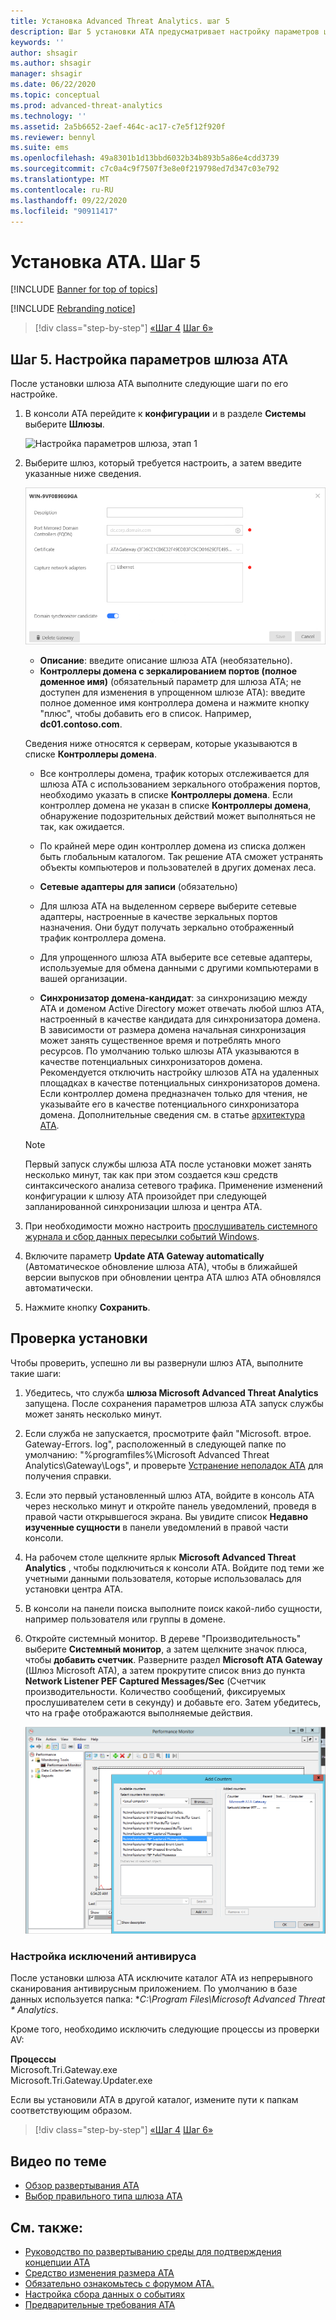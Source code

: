 ```yaml
---
title: Установка Advanced Threat Analytics. шаг 5
description: Шаг 5 установки ATA предусматривает настройку параметров шлюза ATA.
keywords: ''
author: shsagir
ms.author: shsagir
manager: shsagir
ms.date: 06/22/2020
ms.topic: conceptual
ms.prod: advanced-threat-analytics
ms.technology: ''
ms.assetid: 2a5b6652-2aef-464c-ac17-c7e5f12f920f
ms.reviewer: bennyl
ms.suite: ems
ms.openlocfilehash: 49a8301b1d13bbd6032b34b893b5a86e4cdd3739
ms.sourcegitcommit: c7c0a4c9f7507f3e8e0f219798ed7d347c03e792
ms.translationtype: MT
ms.contentlocale: ru-RU
ms.lasthandoff: 09/22/2020
ms.locfileid: "90911417"
---
```

# <a name="install-ata---step-5"></a>Установка ATA. Шаг 5

[!INCLUDE [Banner for top of topics](includes/banner.md)]

[!INCLUDE [Rebranding notice](includes/rebranding.md)]

> [!div class="step-by-step"]
> [«Шаг 4](install-ata-step4.md) 
>  [Шаг 6»](install-ata-step6.md)

## <a name="step-5-configure-the-ata-gateway-settings"></a>Шаг 5. Настройка параметров шлюза ATA

После установки шлюза ATA выполните следующие шаги по его настройке.

1. В консоли ATA перейдите к **конфигурации** и в разделе **Системы** выберите **Шлюзы**.

    ![Настройка параметров шлюза, этап 1](media/ata-gw-config-1.png)

1. Выберите шлюз, который требуется настроить, а затем введите указанные ниже сведения.

    ![Настройка параметров шлюза, этап 2](media/ATA-Gateways-config-2.png)

    - **Описание**: введите описание шлюза ATA (необязательно).
    - **Контроллеры домена с зеркалированием портов (полное доменное имя)** (обязательный параметр для шлюза ATA; не доступен для изменения в упрощенном шлюзе ATA): введите полное доменное имя контроллера домена и нажмите кнопку "плюс", чтобы добавить его в список. Например, **dc01.contoso.com**.

    Сведения ниже относятся к серверам, которые указываются в списке **Контроллеры домена**.

    - Все контроллеры домена, трафик которых отслеживается для шлюза ATA с использованием зеркального отображения портов, необходимо указать в списке **Контроллеры домена**. Если контроллер домена не указан в списке **Контроллеры домена**, обнаружение подозрительных действий может выполняться не так, как ожидается.
    - По крайней мере один контроллер домена из списка должен быть глобальным каталогом. Так решение ATA сможет устранять объекты компьютеров и пользователей в других доменах леса.

    - **Сетевые адаптеры для записи** (обязательно)
    - Для шлюза ATA на выделенном сервере выберите сетевые адаптеры, настроенные в качестве зеркальных портов назначения. Они будут получать зеркально отображенный трафик контроллера домена.
    - Для упрощенного шлюза ATA выберите все сетевые адаптеры, используемые для обмена данными с другими компьютерами в вашей организации.

    - **Синхронизатор домена-кандидат**: за синхронизацию между ATA и доменом Active Directory может отвечать любой шлюз ATA, настроенный в качестве кандидата для синхронизатора домена. В зависимости от размера домена начальная синхронизация может занять существенное время и потреблять много ресурсов. По умолчанию только шлюзы ATA указываются в качестве потенциальных синхронизаторов домена.
    Рекомендуется отключить настройку шлюзов ATA на удаленных площадках в качестве потенциальных синхронизаторов домена.
    Если контроллер домена предназначен только для чтения, не указывайте его в качестве потенциального синхронизатора домена. Дополнительные сведения см. в статье [архитектура ATA](ata-architecture.md#ata-lightweight-gateway-features).

    > [!NOTE]
    > Первый запуск службы шлюза ATA после установки может занять несколько минут, так как при этом создается кэш средств синтаксического анализа сетевого трафика.
    > Применение изменений конфигурации к шлюзу ATA произойдет при следующей запланированной синхронизации шлюза и центра ATA.

1. При необходимости можно настроить [прослушиватель системного журнала и сбор данных пересылки событий Windows](configure-event-collection.md).
1. Включите параметр **Update ATA Gateway automatically** (Автоматическое обновление шлюза ATA), чтобы в ближайшей версии выпусков при обновлении центра ATA шлюз ATA обновлялся автоматически.

1. Нажмите кнопку **Сохранить**.

## <a name="validate-installations"></a>Проверка установки

Чтобы проверить, успешно ли вы развернули шлюз ATA, выполните такие шаги:

1. Убедитесь, что служба **шлюза Microsoft Advanced Threat Analytics** запущена. После сохранения параметров шлюза ATA запуск службы может занять несколько минут.

1. Если служба не запускается, просмотрите файл "Microsoft. втрое. Gateway-Errors. log", расположенный в следующей папке по умолчанию: "%programfiles%\Microsoft Advanced Threat Analytics\Gateway\Logs", и проверьте [Устранение неполадок ATA](troubleshooting-ata-known-errors.md) для получения справки.

1. Если это первый установленный шлюз ATA, войдите в консоль ATA через несколько минут и откройте панель уведомлений, проведя в правой части открывшегося экрана. Вы увидите список **Недавно изученные сущности** в панели уведомлений в правой части консоли.

1. На рабочем столе щелкните ярлык **Microsoft Advanced Threat Analytics** , чтобы подключиться к консоли ATA. Войдите под теми же учетными данными пользователя, которые использовалась для установки центра ATA.
1. В консоли на панели поиска выполните поиск какой-либо сущности, например пользователя или группы в домене.
1. Откройте системный монитор. В дереве "Производительность" выберите **Системный монитор**, а затем щелкните значок плюса, чтобы **добавить счетчик**. Разверните раздел **Microsoft ATA Gateway** (Шлюз Microsoft ATA), а затем прокрутите список вниз до пункта **Network Listener PEF Captured Messages/Sec** (Счетчик производительности. Количество сообщений, фиксируемых прослушивателем сети в секунду) и добавьте его. Затем убедитесь, что на графе отображаются выполняемые действия.

    ![Изображение окна добавления счетчиков производительности](media/ATA-performance-monitoring-add-counters.png)

### <a name="set-anti-virus-exclusions"></a>Настройка исключений антивируса

После установки шлюза ATA исключите каталог ATA из непрерывного сканирования антивирусным приложением. По умолчанию в базе данных используется папка: **C:\Program Files\Microsoft Advanced Threat \* Analytics*.

Кроме того, необходимо исключить следующие процессы из проверки AV:

**Процессы**  
Microsoft.Tri.Gateway.exe  
Microsoft.Tri.Gateway.Updater.exe

Если вы установили ATA в другой каталог, измените пути к папкам соответствующим образом.

> [!div class="step-by-step"]
> [«Шаг 4](install-ata-step4.md) 
>  [Шаг 6»](install-ata-step6.md)

## <a name="related-videos"></a>Видео по теме

- [Обзор развертывания ATA](https://channel9.msdn.com/Shows/Microsoft-Security/Overview-of-ATA-Deployment-in-10-Minutes)
- [Выбор правильного типа шлюза ATA](https://channel9.msdn.com/Shows/Microsoft-Security/ATA-Deployment-Choose-the-Right-Gateway-Type)

## <a name="see-also"></a>См. также:

- [Руководство по развертыванию среды для подтверждения концепции ATA](https://aka.ms/atapoc)
- [Средство изменения размера ATA](https://aka.ms/atasizingtool)
- [Обязательно ознакомьтесь с форумом ATA.](https://social.technet.microsoft.com/Forums/security/home?forum=mata)
- [Настройка сбора данных о событиях](configure-event-collection.md)
- [Предварительные требования ATA](ata-prerequisites.md)
